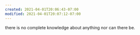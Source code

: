 ```yaml
---
created: 2021-04-01T20:06:43-07:00
modified: 2021-04-01T20:07:12-07:00
---
```


there is no complete knowledge about anything nor can there be.


